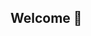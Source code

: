 ## Welcome 👋

<!--
**JJonyeok2/JJonyeok2** is a ✨ _special_ ✨ repository because its `README.md` (this file) appears on your GitHub profile.

Here are some ideas to get you started:

 🔭 I'm a Student 4th grade
 🌱 I’m currently learning Big data, Artificial intelligence
- 👯 I’m looking to collaborate on Best People
- 🤔 I’m looking for help with ...
- 💬 Ask me about ...
- 📫 How to reach me: Instagram📷📸:JJonyeok2
- 😄 Pronouns: ...
- ⚡ Fun fact: ...
-->
